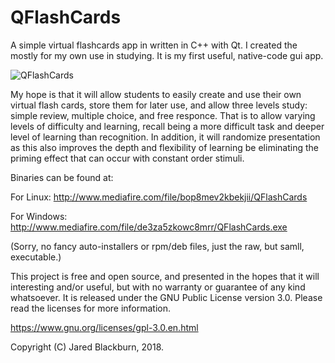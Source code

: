 # QFlashCards

A simple virtual flashcards app in written in C++ with Qt. I created the mostly for my own use 
in studying.  It is my first useful, native-code gui app.

![QFlashCards](https://s20.postimg.org/g43w4pbl9/QFlash_Cards.png)

My hope is that it will allow students to easily create and use their own virtual flash cards,
store them for later use, and allow three levels study: simple review, multiple choice, and 
free responce.  That is to allow varying levels of difficulty and learning, recall being a 
more difficult task and deeper level of learning than recognition.  In addition, it will randomize 
presentation as this also improves the depth and flexibility of learning be eliminating the 
priming effect that can occur with constant order stimuli.

Binaries can be found at:

For Linux: http://www.mediafire.com/file/bop8mev2kbekjii/QFlashCards
  
For Windows: http://www.mediafire.com/file/de3za5zkowc8mrr/QFlashCards.exe

(Sorry, no fancy auto-installers or rpm/deb files, just the raw, but samll, executable.)

This project is free and open source, and presented in the hopes that it will interesting and/or 
useful, but with no warranty or guarantee of any kind whatsoever.  It is released under the 
GNU Public License version 3.0.  Please read the licenses for more information.

https://www.gnu.org/licenses/gpl-3.0.en.html

Copyright (C) Jared Blackburn, 2018.

